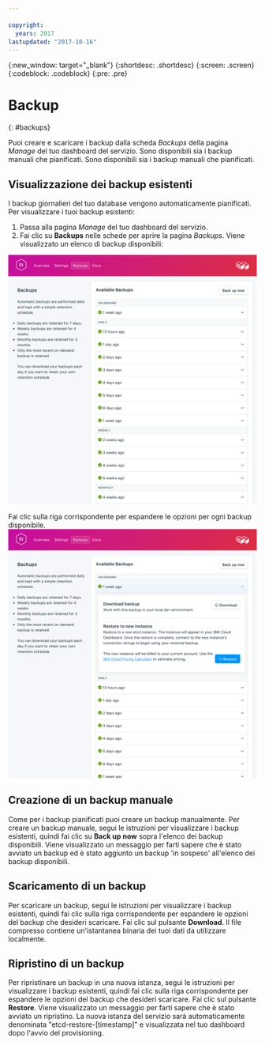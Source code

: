 ```yaml
---

copyright:
  years: 2017
lastupdated: "2017-10-16"
---
```


{:new_window: target="_blank"}
{:shortdesc: .shortdesc}
{:screen: .screen}
{:codeblock: .codeblock}
{:pre: .pre}

# Backup
{: #backups}

Puoi creare e scaricare i backup dalla scheda _Backups_ della pagina *Manage* del tuo dashboard del servizio. Sono disponibili sia i backup manuali che pianificati. Sono disponibili sia i backup manuali che pianificati.

## Visualizzazione dei backup esistenti

I backup giornalieri del tuo database vengono automaticamente pianificati. Per visualizzare i tuoi backup esistenti:

1. Passa alla pagina _Manage_ del tuo dashboard del servizio.
2. Fai clic su **Backups** nelle schede per aprire la pagina _Backups_. Viene visualizzato un elenco di backup disponibili:

  ![Backup disponibili](./images/etcd-backups-show.png "Un elenco di backup disponibili.")

Fai clic sulla riga corrispondente per espandere le opzioni per ogni backup disponibile.
  ![Opzioni di backup](./images/etcd-backups-options.png "Opzioni di backup.") 

## Creazione di un backup manuale

Come per i backup pianificati puoi creare un backup manualmente. Per creare un backup manuale, segui le istruzioni per visualizzare i backup esistenti, quindi fai clic su **Back up now** sopra l'elenco dei backup disponibili. Viene visualizzato un messaggio per farti sapere che è stato avviato un backup ed è stato aggiunto un backup 'in sospeso' all'elenco dei backup disponibili.

## Scaricamento di un backup

Per scaricare un backup, segui le istruzioni per visualizzare i backup esistenti, quindi fai clic sulla riga corrispondente per espandere le opzioni del backup che desideri scaricare. Fai clic sul pulsante **Download**. Il file compresso contiene un'istantanea binaria dei tuoi dati da utilizzare localmente.

## Ripristino di un backup
Per ripristinare un backup in una nuova istanza, segui le istruzioni per visualizzare i backup esistenti, quindi fai clic sulla riga corrispondente per espandere le opzioni del backup che desideri scaricare. Fai clic sul pulsante **Restore**. Viene visualizzato un messaggio per farti sapere che è stato avviato un ripristino. La nuova istanza del servizio sarà automaticamente denominata "etcd-restore-[timestamp]" e visualizzata nel tuo dashboard dopo l'avvio del provisioning.
